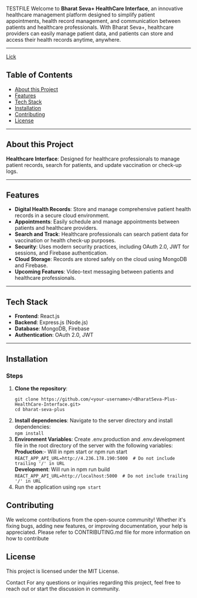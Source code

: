 TESTFILE
Welcome to **Bharat Seva+ HealthCare Interface**, an innovative healthcare management platform designed to simplify patient appointments, health record management, and communication between patients and healthcare professionals. With Bharat Seva+, healthcare providers can easily manage patient data, and patients can store and access their health records anytime, anywhere.

---
[Lick](./CONTRIBUTING.md)
## Table of Contents

- [About this Project](#about-this-project)
- [Features](#features)
- [Tech Stack](#tech-stack)
- [Installation](#installation)
- [Contributing](#contributing)
- [License](#license)

---

## About this Project
**Healthcare Interface**: Designed for healthcare professionals to manage patient records, search for patients, and update vaccination or check-up logs.

---

## Features

- **Digital Health Records**: Store and manage comprehensive patient health records in a secure cloud environment.
- **Appointments**: Easily schedule and manage appointments between patients and healthcare providers.
- **Search and Track**: Healthcare professionals can search patient data for vaccination or health check-up purposes.
- **Security**: Uses modern security practices, including OAuth 2.0, JWT for sessions, and Firebase authentication.
- **Cloud Storage**: Records are stored safely on the cloud using MongoDB and Firebase.
- **Upcoming Features**: Video-text messaging between patients and healthcare professionals.

---

## Tech Stack
- **Frontend**: React.js
- **Backend**: Express.js (Node.js)
- **Database**: MongoDB, Firebase
- **Authentication**: OAuth 2.0, JWT
---

## Installation
### Steps

1. **Clone the repository**:
   ```
   git clone https://github.com/<your-username>/<BharatSeva-Plus-HealthCare-Interface.git>
   cd bharat-seva-plus
	```
2. **Install dependencies**: Navigate to the server directory and install dependencies:  
	```npm install```
3. **Environment Variables**: Create .env.production  and .env.development file in the root directory of the server with the following variables:  
**Production**:-   Will in npm start or npm run start  
```REACT_APP_API_URL=http://4.236.178.190:5000  # Do not include trailing '/' in URL ```  
**Development**:  Will run in npm run build  
```REACT_APP_API_URL=http://localhost:5000  # Do not include trailing '/' in URL ```  
4. Run the application  using 
```npm start```



## Contributing
We welcome contributions from the open-source community! Whether it's fixing bugs, adding new features, or improving documentation, your help is appreciated. 
Please refer to CONTRIBUTING.md file for more information on how to contribute

## License
  This project is licensed under the MIT License.

Contact
For any questions or inquiries regarding this project, feel free to reach out or start the discussion in community.
